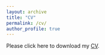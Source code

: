 ```yaml
---
layout: archive
title: "CV"
permalink: /cv/
author_profile: true
---
```


<object data="https://gpensamiento.github.io/files/Academic_CV_GP.pdf" type="application/pdf" width="100%" height="1000px">
  <p>Please click here to download my <a href="https://gpensamiento.github.io/files/GP_Academic_CV_Dec24.pdf">CV</a>.</p>
</object>
